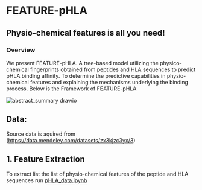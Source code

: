 # FEATURE-pHLA
## Physio-chemical features is all you need!
### Overview
We present FEATURE-pHLA. A tree-based model utilizing the physico-chemical fingerprints obtained from peptides and HLA sequences to predict pHLA binding affinity. To determine the predictive capabilities in physio-chemical features and explaining the mechanisms underlying the binding process. Below is the Framework of FEATURE-pHLA

![abstract_summary drawio](https://github.com/hamda-alh/FEATURE-pHLA/assets/152274710/f8d987fb-70c9-4788-81d8-20ac0ae93ed0)
## 

## Data:
Source data is aquired from (https://data.mendeley.com/datasets/zx3kjzc3yx/3) 

## 1. Feature Extraction
To extract list the list of physio-chemical features of the peptide and HLA sequences run [pHLA_data.ipynb](Script/pHLA_data.ipynb)

